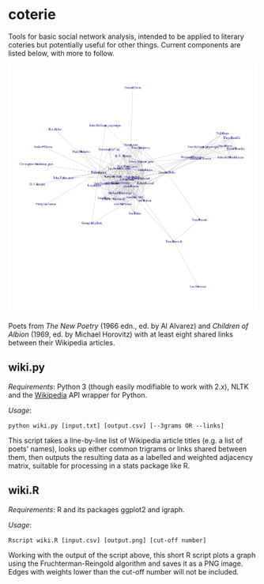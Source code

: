 # coterie

Tools for basic social network analysis, intended to be applied to literary coteries but potentially useful for other things. Current components are listed below, with more to follow.

![Example output](example.png)

Poets from *The New Poetry* (1966 edn., ed. by Al Alvarez) and *Children of Albion* (1969, ed. by Michael Horovitz) with at least eight shared links between their Wikipedia articles.

## wiki.py

*Requirements*: Python 3 (though easily modifiable to work with 2.x), NLTK and the [Wikipedia](https://github.com/goldsmith/Wikipedia) API wrapper for Python.

*Usage*:

    python wiki.py [input.txt] [output.csv] [--3grams OR --links]

This script takes a line-by-line list of Wikipedia article titles (e.g. a list of poets' names), looks up either common trigrams or links shared between them, then outputs the resulting data as a labelled and weighted adjacency matrix, suitable for processing in a stats package like R.

## wiki.R

*Requirements*: R and its packages ggplot2 and igraph.

*Usage*:

    Rscript wiki.R [input.csv] [output.png] [cut-off number]

Working with the output of the script above, this short R script plots a graph using the Fruchterman-Reingold algorithm and saves it as a PNG image. Edges with weights lower than the cut-off number will not be included.
